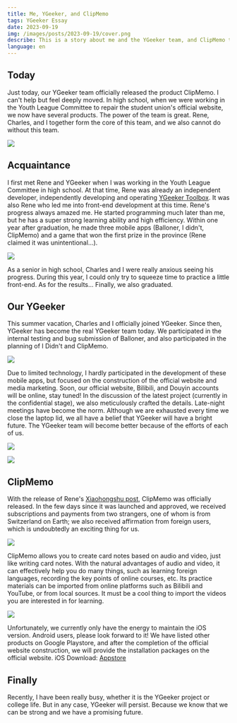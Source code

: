 ```yaml
---
title: Me, YGeeker, and ClipMemo
tags: YGeeker Essay
date: 2023-09-19
img: /images/posts/2023-09-19/cover.png
describe: This is a story about me and the YGeeker team, and ClipMemo that we officially released today...
language: en
---
```

## Today
Just today, our YGeeker team officially released the product ClipMemo. I can't help but feel deeply moved. In high school, when we were working in the Youth League Committee to repair the student union's official website, we now have several products. The power of the team is great. Rene, Charles, and I together form the core of this team, and we also cannot do without this team.

![](/images/posts/2023-09-19/ourteam.png)

## Acquaintance

I first met Rene and YGeeker when I was working in the Youth League Committee in high school. At that time, Rene was already an independent developer, independently developing and operating [YGeeker Toolbox](https://www.ygktool.com/). It was also Rene who led me into front-end development at this time. Rene's progress always amazed me. He started programming much later than me, but he has a super strong learning ability and high efficiency. Within one year after graduation, he made three mobile apps (Balloner, I didn't, ClipMemo) and a game that won the first prize in the province (Rene claimed it was unintentional...).

![](/images/posts/2023-09-19/9382d3ad52ecb09b1590eaf41f5f857.jpg)

As a senior in high school, Charles and I were really anxious seeing his progress. During this year, I could only try to squeeze time to practice a little front-end. As for the results... Finally, we also graduated.

## Our YGeeker

This summer vacation, Charles and I officially joined YGeeker. Since then, YGeeker has become the real YGeeker team today. We participated in the internal testing and bug submission of Balloner, and also participated in the planning of I Didn't and ClipMemo.

![](/images/posts/2023-09-19/apptest.jpg)

Due to limited technology, I hardly participated in the development of these mobile apps, but focused on the construction of the official website and media marketing. Soon, our official website, Bilibili, and Douyin accounts will be online, stay tuned!
In the discussion of the latest project (currently in the confidential stage), we also meticulously crafted the details. Late-night meetings have become the norm. Although we are exhausted every time we close the laptop lid, we all have a belief that YGeeker will have a bright future. The YGeeker team will become better because of the efforts of each of us.

![](/images/posts/2023-09-19/meeting.png)

![](/images/posts/2023-09-19/93ff6ff61555d7905376968bb8a890c.jpg)

## ClipMemo
With the release of Rene's [Xiaohongshu post](https://www.xiaohongshu.com/explore/65098669000000001f00583d), ClipMemo was officially released. In the few days since it was launched and approved, we received subscriptions and payments from two strangers, one of whom is from Switzerland on Earth; we also received affirmation from foreign users, which is undoubtedly an exciting thing for us.

![](/images/posts/2023-09-19/77b9a8a240f559f7c023970a379651a.jpg)

ClipMemo allows you to create card notes based on audio and video, just like writing card notes. With the natural advantages of audio and video, it can effectively help you do many things, such as learning foreign languages, recording the key points of online courses, etc. Its practice materials can be imported from online platforms such as Bilibili and YouTube, or from local sources. It must be a cool thing to import the videos you are interested in for learning.

![](/images/posts/2023-09-19/a70d04d4be4c20be6854b691b140fb2.jpg)

Unfortunately, we currently only have the energy to maintain the iOS version. Android users, please look forward to it! We have listed other products on Google Playstore, and after the completion of the official website construction, we will provide the installation packages on the official website.
iOS Download: [Appstore](https://apps.apple.com/tr/app/clipmemo-memo-for-any-media/id6453835050)

## Finally

Recently, I have been really busy, whether it is the YGeeker project or college life. But in any case, YGeeker will persist. Because we know that we can be strong and we have a promising future.